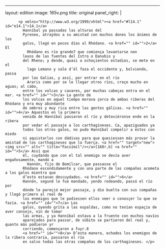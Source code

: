 <?xml version="1.0" encoding="UTF-8"?>
---
layout: edition
image: 165v.png 
title: original 
panel_right: |  
            
          <p xmlns="http://www.w3.org/1999/xhtml"><a href="#l14.1" id="e14.1">14.1</a>
            Hanníbal ya passadas las alturas del
            Pyreneo, atraýdos a su amistad con muchos dones los ánimos de los
            galos, llegó en pocos días al Rhódano. <a href="" id="">2</a> El
              Rhódano es río grande7 que comiença levantarse non
            lexos de las fuentes del Istro o Danubio y
            del Rheno; y dende, quasi a ochoçientos estadios, se mete en el
              lago Lemano y sale d’él faza el occidente y, bolviendo, passa
            por las Galias, y assí, por entrar en el río
              Araris como por se le llegar otros ríos, creçe mucho en aguas; al cabo,
            entre los volcas y cavares, por muchas cabeças entra en el mar. <a href="" id="">3</a> La gente de
            los volcas en aquel tiempo morava çerca de ambas riberas del Rhódano y era muy abundante
            de ombres y muy rica entre las gentes gálicas. <a href="" id="">4</a> Aquestos en la primera
            venida de Hanníbal passaron el río y detoviéronse ende en la ribera
            por vedar el passaje a los carthagineses. Ca, apaziguados ya
            todos los otros galos, no pudo Hanníbal compelir a éstos con miedo
            ni aquistarlos con dádivas para que quesiessen más provar la amistad de los carthagineses que la fuerça. <a href="" target="new"><img src="" alt="" title="Facsímil"/></a>[168r,b] <a href="" id="">5</a> Assí que
            él, cuydando que con el tal enemigo se devía aver engañosamente, mandó a
              Hannón, fijo de Bomílcar, que passasse el
            Rhódano escondidamente y con una parte de las compañas acometa a los galos mientra que
            d’esto estavan descuydados. <a href="" id="">6</a>
            Hannón, segund le fue mandado, yendo rodeando, passó el río por
            dónde le pareçió mejor passaje, y dio buelta con sus compañas y llegó primero al real de
            los enemigos que le podiessen ellos veer o conosçer lo que se fazía. <a href="" id="">7</a> Los
            galos, oyendo grita a las espaldas, como no tenían espaçio de aver consejo, nin de tomar
            las armas, y ya Hanníbal estava a la fruente con muchos navíos
            aparejados para passar, de súbito se partieron del real y, quanto más podieron yr
            corriendo, començaron a fuyr.8
            <a href="" id="">8</a> D’esta manera, echados los enemigos de la ribera contraria, passaron el río
            en salvo todas las otras compañas de los carthagineses. </p>
        